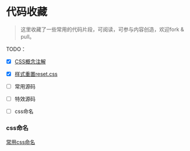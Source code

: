 # 代码收藏

> 这里收藏了一些常用的代码片段，可阅读，可参与内容创造，欢迎fork & pull。


TODO：
- [X] [CSS概念注解](./概念注解.md)
- [X] [样式重置reset.css](./reset/)
- [ ] 常用源码
- [ ] 特效源码
- [ ] css命名


### css命名

[常用css命名](http://mengqing723.github.io/public/demo/css_name/)
